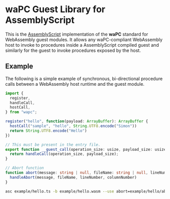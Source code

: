 # waPC Guest Library for AssemblyScript

This is the [AssemblyScript](https://assemblyscript.org/) implementation of the **waPC** standard for WebAssembly guest modules. It allows any waPC-compliant WebAssembly host to invoke to procedures inside a AssemblyScript compiled guest and similarly for the guest to invoke procedures exposed by the host.

## Example
The following is a simple example of synchronous, bi-directional procedure calls between a WebAssembly host runtime and the guest module.

```typescript
import {
  register,
  handleCall,
  hostCall,
} from "wapc";

register("hello", function(payload: ArrayBuffer): ArrayBuffer {
  hostCall("sample", "hello", String.UTF8.encode("Simon"))
  return String.UTF8.encode("Hello")
})

// This must be present in the entry file.
export function __guest_call(operation_size: usize, payload_size: usize): bool {
  return handleCall(operation_size, payload_size);
}

// Abort function
function abort(message: string | null, fileName: string | null, lineNumber: u32, columnNumber: u32): void {
  handleAbort(message, fileName, lineNumber, columnNumber)
}
```

```sh
asc example/hello.ts -b example/hello.wasm --use abort=example/hello/abort --validate --optimize
```
